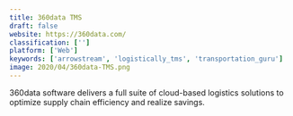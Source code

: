 ```yaml
---
title: 360data TMS
draft: false 
website: https://360data.com/
classification: ['']
platform: ['Web']
keywords: ['arrowstream', 'logistically_tms', 'transportation_guru']
image: 2020/04/360data-TMS.png
---
```

360data software delivers a full suite of cloud-based logistics solutions to optimize supply chain efficiency and realize savings.